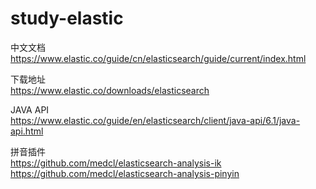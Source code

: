 # study-elastic

中文文档<br/>
https://www.elastic.co/guide/cn/elasticsearch/guide/current/index.html

下载地址<br/>
https://www.elastic.co/downloads/elasticsearch

JAVA API<br/>
https://www.elastic.co/guide/en/elasticsearch/client/java-api/6.1/java-api.html

拼音插件<br/>
https://github.com/medcl/elasticsearch-analysis-ik <br/>
https://github.com/medcl/elasticsearch-analysis-pinyin